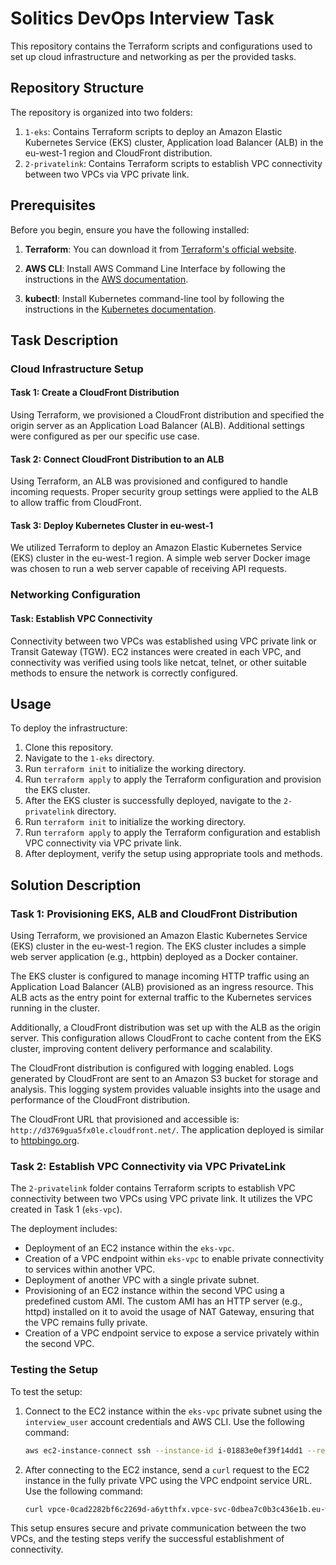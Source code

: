 # Solitics DevOps Interview Task

This repository contains the Terraform scripts and configurations used to set up cloud infrastructure and networking as per the provided tasks.

## Repository Structure

The repository is organized into two folders:

1. `1-eks`: Contains Terraform scripts to deploy an Amazon Elastic Kubernetes Service (EKS) cluster, Application load Balancer (ALB) in the eu-west-1 region and CloudFront distribution.
2. `2-privatelink`: Contains Terraform scripts to establish VPC connectivity between two VPCs via VPC private link.

## Prerequisites

Before you begin, ensure you have the following installed:

1. **Terraform**: You can download it from [Terraform's official website](https://www.terraform.io/downloads.html).
   
2. **AWS CLI**: Install AWS Command Line Interface by following the instructions in the [AWS documentation](https://docs.aws.amazon.com/cli/latest/userguide/cli-chap-install.html).

3. **kubectl**: Install Kubernetes command-line tool by following the instructions in the [Kubernetes documentation](https://kubernetes.io/docs/tasks/tools/install-kubectl/).

## Task Description

### Cloud Infrastructure Setup

#### Task 1: Create a CloudFront Distribution

Using Terraform, we provisioned a CloudFront distribution and specified the origin server as an Application Load Balancer (ALB). Additional settings were configured as per our specific use case.

#### Task 2: Connect CloudFront Distribution to an ALB

Using Terraform, an ALB was provisioned and configured to handle incoming requests. Proper security group settings were applied to the ALB to allow traffic from CloudFront.

#### Task 3: Deploy Kubernetes Cluster in eu-west-1

We utilized Terraform to deploy an Amazon Elastic Kubernetes Service (EKS) cluster in the eu-west-1 region. A simple web server Docker image was chosen to run a web server capable of receiving API requests.

### Networking Configuration

#### Task: Establish VPC Connectivity

Connectivity between two VPCs was established using VPC private link or Transit Gateway (TGW). EC2 instances were created in each VPC, and connectivity was verified using tools like netcat, telnet, or other suitable methods to ensure the network is correctly configured.

## Usage

To deploy the infrastructure:

1. Clone this repository.
2. Navigate to the `1-eks` directory.
3. Run `terraform init` to initialize the working directory.
4. Run `terraform apply` to apply the Terraform configuration and provision the EKS cluster.
5. After the EKS cluster is successfully deployed, navigate to the `2-privatelink` directory.
6. Run `terraform init` to initialize the working directory.
7. Run `terraform apply` to apply the Terraform configuration and establish VPC connectivity via VPC private link.
8. After deployment, verify the setup using appropriate tools and methods.

## Solution Description

### Task 1: Provisioning EKS, ALB and CloudFront Distribution

Using Terraform, we provisioned an Amazon Elastic Kubernetes Service (EKS) cluster in the eu-west-1 region. The EKS cluster includes a simple web server application (e.g., httpbin) deployed as a Docker container.

The EKS cluster is configured to manage incoming HTTP traffic using an Application Load Balancer (ALB) provisioned as an ingress resource. This ALB acts as the entry point for external traffic to the Kubernetes services running in the cluster.

Additionally, a CloudFront distribution was set up with the ALB as the origin server. This configuration allows CloudFront to cache content from the EKS cluster, improving content delivery performance and scalability.

The CloudFront distribution is configured with logging enabled. Logs generated by CloudFront are sent to an Amazon S3 bucket for storage and analysis. This logging system provides valuable insights into the usage and performance of the CloudFront distribution.

The CloudFront URL that provisioned and accessible is: `http://d3769gua5fx0le.cloudfront.net/`. The application deployed is similar to [httpbingo.org](https://httpbingo.org/).

### Task 2: Establish VPC Connectivity via VPC PrivateLink

The `2-privatelink` folder contains Terraform scripts to establish VPC connectivity between two VPCs using VPC private link. It utilizes the VPC created in Task 1 (`eks-vpc`).

The deployment includes:

- Deployment of an EC2 instance within the `eks-vpc`.
- Creation of a VPC endpoint within `eks-vpc` to enable private connectivity to services within another VPC.
- Deployment of another VPC with a single private subnet.
- Provisioning of an EC2 instance within the second VPC using a predefined custom AMI. The custom AMI has an HTTP server (e.g., httpd) installed on it to avoid the usage of NAT Gateway, ensuring that the VPC remains fully private.
- Creation of a VPC endpoint service to expose a service privately within the second VPC.

### Testing the Setup

To test the setup:

1. Connect to the EC2 instance within the `eks-vpc` private subnet using the `interview_user` account credentials and AWS CLI. Use the following command:
    ```bash
    aws ec2-instance-connect ssh --instance-id i-01883e0ef39f14dd1 --region eu-west-1
    ```

2. After connecting to the EC2 instance, send a `curl` request to the EC2 instance in the fully private VPC using the VPC endpoint service URL. Use the following command:
    ```bash
    curl vpce-0cad2282bf6c2269d-a6ytthfx.vpce-svc-0dbea7c0b3c436e1b.eu-west-1.vpce.amazonaws.com
    ```

This setup ensures secure and private communication between the two VPCs, and the testing steps verify the successful establishment of connectivity.